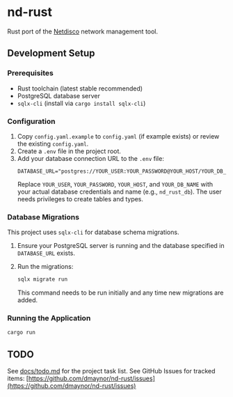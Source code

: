 # nd-rust

Rust port of the [Netdisco](https://github.com/netdisco/netdisco) network management tool.

## Development Setup

### Prerequisites

*   Rust toolchain (latest stable recommended)
*   PostgreSQL database server
*   `sqlx-cli` (install via `cargo install sqlx-cli`)

### Configuration

1.  Copy `config.yaml.example` to `config.yaml` (if example exists) or review the existing `config.yaml`.
2.  Create a `.env` file in the project root.
3.  Add your database connection URL to the `.env` file:
    ```dotenv
    DATABASE_URL="postgres://YOUR_USER:YOUR_PASSWORD@YOUR_HOST/YOUR_DB_NAME"
    ```
    Replace `YOUR_USER`, `YOUR_PASSWORD`, `YOUR_HOST`, and `YOUR_DB_NAME` with your actual database credentials and name (e.g., `nd_rust_db`). The user needs privileges to create tables and types.

### Database Migrations

This project uses `sqlx-cli` for database schema migrations.

1.  Ensure your PostgreSQL server is running and the database specified in `DATABASE_URL` exists.
2.  Run the migrations:
    ```bash
    sqlx migrate run
    ```

    This command needs to be run initially and any time new migrations are added.

### Running the Application

```bash
cargo run
```

## TODO

See [docs/todo.md](docs/todo.md) for the project task list.
See GitHub Issues for tracked items: [https://github.com/dmaynor/nd-rust/issues](https://github.com/dmaynor/nd-rust/issues) 